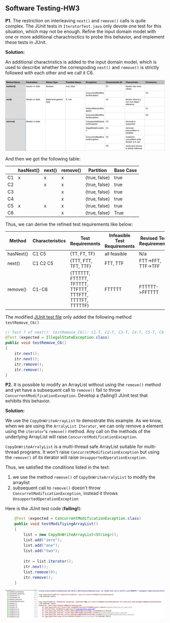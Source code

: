 ## Software Testing-HW3

**P1.** The restriction on interleaving `next()` and `remove()` calls is quite complex. The JUnit tests in `IteratorTest.java` only devote one test for this situation, which may not be enough. Refine the input domain model with one or more additional charactrisctics to probe this behavior, and implement these tests in JUnit.

**Solution:**

An additional charactristics is added to the input domain model, which is used to describe whether the correspoding `next()` and `remove()` is strictly followed with each other and we call it C6.

![](./1.png)

And then we got the following table:

|      | hasNext() | next() | remove() | Partition     | Base Case |
| ---- | --------- | ------ | -------- | ------------- | --------- |
| C1   | x         | x      | x        | {true, false} | true      |
| C2   |           | x      | x        | {true, false} | true      |
| C3   |           |        | x        | {true, false} | true      |
| C4   |           |        | x        | {true, false} | true      |
| C5   | x         | x      | x        | {true, false} | true      |
| C6   |           |        | x        | {true, false} | True      |

Thus, we can derive the refined test requirements like below:

| Method    | Characteristics | Test Requirements                                        | Infeasible Test Requirements | Revised Test Requirements | \# of Test Requirem |
| --------- | --------------- | -------------------------------------------------------- | ---------------------------- | ------------------------- | ------------------- |
| hasNext() | C1 C5           | {TT, FT, TF}                                             | all feasible                 | N/a                       | 3                   |
| next()    | C1 C2 C5        | {TTT, FTT, TFT, TTF}                                     | FTT, TTF                     | FTT->FFT, TTF->TFF        | 4                   |
| remove()  | C1-C6           | {TTTTTT, FTTTTT, TFTTTT, TTFTTT, TTTFTT, TTTTFT, TTTTTF} | FTTTTT                       | FTTTTT->FFTTTT            | 7                   |

The modified [JUnit test file](file://./IteratorTest.java) only added the following method `testRemove_C6()`

```java
// Test 7 of next(): testRemove_C6(): C1-T, C2-T, C3-T, C4-T, C5-T, C6-F
@Test (expected = IllegalStateException.class)
public void testRemove_C6()
{
    itr.next();
    itr.next();
    itr.remove();
    itr.remove();
}
```



**P2.** It is possible to modify an ArrayList without using the `remove()` method and yet have a subsequent call to `remove()` fail to throw `ConcurrentModificationException`. Develop a (failing!) JUnit test that exhibits this behavior.

**Solution:**

We use the `CopyOnWriteArrayList` to demostrate this example. As we know, when we are using the `ArralyList Iterator`, we can only remove a element using the `iterator`'s `remove()` method. Any call on the methods of the underlying ArrayList will raise `ConcurretModificationException`. 

`CopyOnWriteArralyList` is a multi-thread safe ArrayList suitable for multi-thread programs. It won't raise `ConcurretModificationException` but using the `remove()` of its iterator will raise `UnsupportedOperationException`.

Thus, we satisfied the conditions listed in the text: 

1. we use the method `remove()` of `CopyOnWriteArralyList` to modify the arraylist
2. subsequent call to `remove()` doesn't throw `ConcurretModificationException`, instead it throws `UnsupportedOperationException`

Here is the JUnit test code (**failing!**):

```java
	@Test (expected = ConcurrentModificationException.class)
    public void testModifiyingArrayList()
    {
        list = new CopyOnWriteArrayList<String>();
        list.add("zero");
        list.add("one");
        list.add("two");

        itr = list.iterator();
        itr.next();
        list.remove(0);
        itr.remove();
    }
```

![](./2.png)